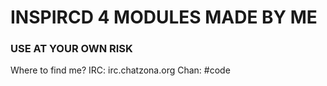 # INSPIRCD 4 MODULES MADE BY ME
### USE AT YOUR OWN RISK
Where to find me?
IRC: irc.chatzona.org
Chan: #code
